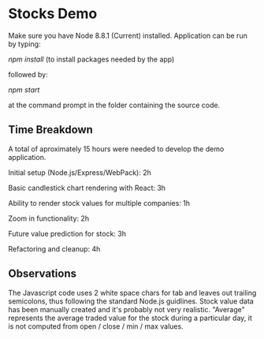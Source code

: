 # Stocks Demo
Make sure you have Node 8.8.1 (Current) installed. Application can be run by typing:

*npm install* (to install packages needed by the app)

followed by:

*npm start*

at the command prompt in the folder containing the source code.

## Time Breakdown
A total of aproximately 15 hours were needed to develop the demo application.

Initial setup (Node.js/Express/WebPack): 2h

Basic candlestick chart rendering with React: 3h

Ability to render stock values for multiple companies: 1h

Zoom in functionality: 2h

Future value prediction for stock: 3h

Refactoring and cleanup: 4h

## Observations

The Javascript code uses 2 white space chars for tab and leaves out trailing semicolons, thus following the standard Node.js guidlines. Stock value data has been manually created and it's probably not very realistic. "Average" represents the average traded value for the stock during a particular day, it is not computed from open / close / min / max values.
